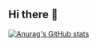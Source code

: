 ## Hi there 👋

[![Anurag's GitHub stats](https://github-readme-stats.vercel.app/api?username=rand16)](https://github.com/anuraghazra/github-readme-stats)

<!--
**rand16/rand16** is a ✨ _special_ ✨ repository because its `README.md` (this file) appears on your GitHub profile.

Here are some ideas to get you started:

- 🔭 I’m currently working on ...
- 🌱 I’m currently learning ...
- 👯 I’m looking to collaborate on ...
- 🤔 I’m looking for help with ...
- 💬 Ask me about ...
- 📫 How to reach me: ...
- 😄 Pronouns: ...
- ⚡ Fun fact: ...
-->
